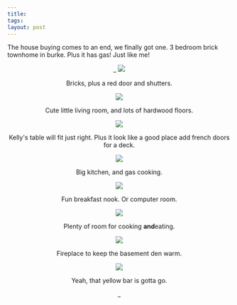 ```yaml
---
title:  
tags: 
layout: post
---
```

The house buying comes to an end, we finally got one.  3 bedroom brick townhome in burke.  Plus it has gas!  Just like me!



<center>_



<img src="http://fuzzymonk.com/photos/blog/image/595/truxion01.jpeg">



Bricks, plus a red door and shutters.







<img src="http://fuzzymonk.com/photos/blog/image/595/truxion02.jpeg">



Cute little living room, and lots of hardwood floors.



<img src="http://fuzzymonk.com/photos/blog/image/595/truxion03.jpeg">



Kelly's table will fit just right. Plus it look like a good place add french doors for a deck.



<img src="http://fuzzymonk.com/photos/blog/image/595/truxion04.jpeg">



Big kitchen, and gas cooking.



<img src="http://fuzzymonk.com/photos/blog/image/595/truxion05.jpeg">



Fun breakfast nook. Or computer room.



<img src="http://fuzzymonk.com/photos/blog/image/595/truxion06.jpeg">



Plenty of room for cooking **and**eating.



<img src="http://fuzzymonk.com/photos/blog/image/595/truxion07.jpeg">



Fireplace to keep the basement den warm.



<img src="http://fuzzymonk.com/photos/blog/image/595/truxion08.jpeg">



Yeah, that yellow bar is gotta go.



_</center>


